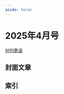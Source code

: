 ```yaml
---
aside: false
---
```


<script setup>
    import Index from '/.vitepress/vue/Index.vue'
</script>

# 2025年4月号

[创刊寄语](/feature/archive/202504/preface.md)

## 封面文章

<Index
    title = "原版家具的“终极答案”？——新一代家具框架《松果核》"
    url = "../archive/202504/0/content"
    authorName = "兰那梛_nano"
    abstract = "仅需提供模型文件，就能自动生成完整的数据包和资源包，获得媲美模组的家具装饰？《松果核》为这一天方夜谭般的理想提供了一种近乎完美的解决方案。藉由MC高版本的种种新特性，《松果核》在功能性、兼容性和性能等诸多领域取得了非常好的表现。更重要的是，自动构建脚本允许命令小白也能无障碍的使用《松果核》，在易用性上取得了长足的突破。"
    avatarUrl = '../archive/202504/0/539486406ecb2233f259f96d4e49e28668144a01.jpg@128w_128h_1c_1s.webp'
    :socialLinks="[
        { name: 'BiliBili', url: 'https://space.bilibili.com/2907002' }
    ]"
    background = '../archive/202504/0/covers.png'
/>

## 索引

<Index
    title = "数据包快速入门"
    url = "../archive/202504/1/content"
    authorName = "伊桑桑桑桑桑"
    abstract = "本文是新手向的数据包入门教程。旨在帮助零基础或有一点代码基础的读者快速上手数据包。通过实际的案例讲解，让读者逐渐了解并熟练编写数据包。适合想要入坑数据包制作却被mojang不负责任的文件管理绕晕的玩家快速上手。"
    avatarUrl = '../archive/202504/1/d8396af7c69c5736fc24cbd674b2873eb397fd34.jpg@128w_128h_1c_1s.webp'
    :socialLinks="[
        { name: 'BiliBili', url: 'https://space.bilibili.com/2907002' }
    ]"
/>

<Index
    title = "如何合并多个版本的数据包？"
    url = "../archive/202504/2/content"
    authorName = "Dreamy_Blaze"
    abstract = "1.20.2支持的版本区间指定带来的不只是数据包版本号的光速膨胀，还有子包覆盖功能。通过它，数据包作者可以将适配不同版本的文件放入子包，根据当前数据包版本指定覆盖，达到跨版本兼容的目的。算是维持住了高版本数据包的最后一点兼容性。本文详细分析了子包覆盖的使用方法和机制，能够帮助有需要的数据包作者了解这一新功能。"
    avatarUrl = '../archive/202504/2/'
    :socialLinks="[
        { name: 'BiliBili', url: 'https://space.bilibili.com/2907002' }
    ]"
/>

<Index
    title = "数据包优化原则以及分析方式简述"
    url = "../archive/202504/3/content"
    authorName = "Dahesor"
    abstract = "本篇文章面对刚接触数据包不久的读者，将简单介绍何时应该考虑数据包优化，如何优化，主要优化目标和优化方式，以及用来判断需要优化部分的方法与工具。希望在阅读本文后读者能对数据包的运行消耗和基础优化原则有一些大概的理解。"
    avatarUrl = '../archive/202504/3/'
    :socialLinks="[
        { name: 'BiliBili', url: 'https://space.bilibili.com/2907002' }
    ]"
/>

<Index
    title = "NeKoCustomSpawn-demo"
    url = "../archive/202504/4/content"
    authorName = "七柏"
    abstract = "由于原版模组不能自然地向游戏中添加自定义生物，本文提出了一种模拟原版生物生成的方法，在有自定义生物需求的地方可能会有所帮助。"
    avatarUrl = '../archive/202504/4/'
    :socialLinks="[
        { name: 'BiliBili', url: 'https://space.bilibili.com/2907002' }
    ]"
/>

<Index
    title = "Java版1.21.5-SNBT语法概览"
    url = "../archive/202504/5/content"
    authorName = "luobojuo"
    abstract = "NBT在数据包开发的各个地方都会遇到。而SNBT是将NBT数据以文本化的树状数据结构表达的方法。它是我们实际获取和操作的对象。因此，了解并熟练运用SNBT在数据包开发过程中是重要的。本文较详细的描述了SNBT的语法，可以当做数据包新手的启蒙以及参考资料。"
    avatarUrl = '../archive/202504/5/'
    :socialLinks="[
        { name: 'BiliBili', url: 'https://space.bilibili.com/2907002' }
    ]"
/>

<Index
    title = "拾尘（七）-使用复合物品模型映射更简便的制作状态栏"
    url = "../archive/202504/6/content"
    authorName = "CR_019"
    abstract = "在制作自定义物品/地图职业等的过程中，我们经常会遇到需要显示状态（如充能）的需求，而将状态栏放在副手，是一个可选的方案。本文讲解了一种将多个状态放在单个副手物品上组合展示的技术，使用简单的值提供器和复合模型映射，免去了复杂的数值计算，更简易的制作状态栏。"
    avatarUrl = '../archive/202504/6/'
    :socialLinks="[
        { name: 'BiliBili', url: 'https://space.bilibili.com/2907002' }
    ]"
/>

<Index
    title = "根据玩家记分板分数进行排名"
    url = "../archive/202504/6/content"
    authorName = "Nox_Obscura"
    abstract = "服务器小游戏总是会有一个展示排名的环节，而计分板没有提供输出排序的接口，因此我们必须自己实现。本视频发现了一种效果很好的排序方法，对小游戏作者或有帮助。"
    avatarUrl = '../archive/202504/6/'
    :socialLinks="[
        { name: 'BiliBili', url: 'https://space.bilibili.com/2907002' }
    ]"
/>